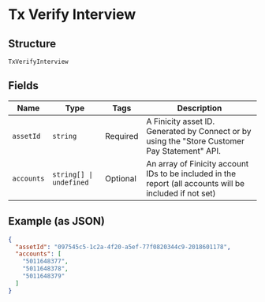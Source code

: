 
# Tx Verify Interview

## Structure

`TxVerifyInterview`

## Fields

| Name | Type | Tags | Description |
|  --- | --- | --- | --- |
| `assetId` | `string` | Required | A Finicity asset ID. Generated by Connect or by using the "Store Customer Pay Statement" API. |
| `accounts` | `string[] \| undefined` | Optional | An array of Finicity account IDs to be included in the report (all accounts will be included if not set) |

## Example (as JSON)

```json
{
  "assetId": "097545c5-1c2a-4f20-a5ef-77f0820344c9-2018601178",
  "accounts": [
    "5011648377",
    "5011648378",
    "5011648379"
  ]
}
```

